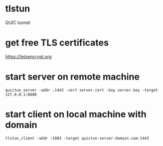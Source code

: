 # tlstun
QUIC tunnel

# get free TLS certificates
https://letsencrypt.org

# start server on remote machine
```
quictun_server -addr :1443 -cert server.cert -key server.key -target 127.0.0.1:8888
```

# start client on local machine with domain
```
tlstun_client -addr :1083 -target quictun-server-domain.com:1443
```
